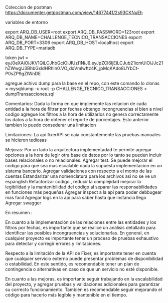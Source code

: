 Coleccion de postman
https://documenter.getpostman.com/view/14677441/2s93CKNuEh

variables de entorno

export ARQ_DB_USER=root
export ARQ_DB_PASSWORD=123root
export ARQ_DB_NAME=CHALLENGE_TECNICO_TRANSACCIONES
export ARQ_DB_PORT=3306
export ARQ_DB_HOST=localhost
export ARQ_DB_TYPE=mariadb

token jwt = eyJ0eXAiOiJKV1QiLCJhbGciOiJIUzI1NiJ9.eyJpZCI6IjEiLCJub21icmUiOiJJc21hZWwgU3BhbGxldHRhIn0.VO_dxVmlwftz4K_jpMqKAdo8UYbCt-P0sZP9gZIWnDE

 agregue achivo dump para la base en el repo, con este comando lo clonas = mysqldump -u root -p CHALLENGE_TECNICO_TRANSACCIONES  < dumpTransacciones.sql

Comentarios:
  Dada la forma en que implemente las relacion de cada entidad a la hora de filtrar por fechas obtengo incongruencias si bien a nivel codigo agregue los    filtros a la hora de utilizarlos no genera correctamente los datos a la hora de obtener el reporte de porcentajes. Esto anterior tambien lo puedo consederar una limitacion
  
  Limitaciones: 
  La api fixerAPI se caia constantemente las pruebas manuales se hicieron tediosas
  
  Mejoras:
  Por un lado la arquitectura implementadad te permite agregar opciones a la hora de legir otra base de datos por lo tanto se pueden incluir bases        relacionales o no relacionales.
  Agregar test.
  Se puede mejorar el codigo para que sea mas escalable dada la supuesta implementacion en un sistema bancario.
  Agregar validaciones con respecto a el monto de las cuentas 
  Estandarizar una nomenclatura para los archivos asi no se ve un espanglish
  Refactorizar codigo , reducir la complejidad mejorar la legibilidad y la mantenibilidad del código al separar las responsabilidades en funciones más pequeñas
  Agregar inspect a la api para poder debbugear mas facil 
  Agregar logs en la api para saber hasta que instancia llego 
  Agregar swagger 
  
  En resumen : 
 
 En cuanto a la implementación de las relaciones entre las entidades y los filtros por fechas, es importante que se realice un análisis detallado para identificar las posibles incongruencias y solucionarlas. En general, en cualquier proyecto es importante tener un proceso de pruebas exhaustivo para detectar y corregir errores y limitaciones.

Respecto a la limitación de la API de Fixer, es importante tener en cuenta que cualquier servicio externo puede presentar problemas de disponibilidad o estabilidad. En este sentido, es recomendable tener un plan de contingencia o alternativas en caso de que un servicio no esté disponible.

En cuanto a las mejoras, es importante seguir trabajando en la escalabilidad del proyecto, y agregar pruebas y validaciones adicionales para garantizar su correcto funcionamiento. También es recomendable seguir mejorando el código para hacerlo más legible y mantenible en el tiempo.
  
  





 
